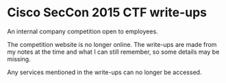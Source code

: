 # Cisco SecCon 2015 CTF write-ups

An internal company competition open to employees.

The competition website is no longer online. The write-ups are made from my
notes at the time and what I can still remember, so some details may be
missing.

Any services mentioned in the write-ups can no longer be accessed.
